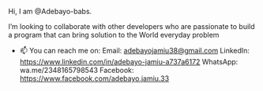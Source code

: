  Hi, I am @Adebayo-babs. 

I’m looking to collaborate with other developers who are passionate to build a program that can bring solution to the World everyday problem
- 📫 You can reach me on:
Email: adebayojamiu38@gmail.com
LinkedIn: https://www.linkedin.com/in/adebayo-jamiu-a737a6172
WhatsApp: wa.me/2348165798543
Facebook: https://www.facebook.com/adebayo.jamiu.33


